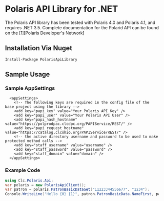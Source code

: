# Polaris API Library for .NET

The Polaris API library has been tested with Polaris 4.0 and Polaris 4.1, and requires .NET 3.5. Complete documentation for the Polarid API can be found on the [1][Polaris Developer's Network]

## Installation Via Nuget

	Install-Package PolarisApiLibrary
	
## Sample Usage

### Sample AppSettings

      <appSettings>
		<!-- The following keys are required in the config file of the base project using the library -->
		<add key="papi_key" value="Your Polaris API Key" />
		<add key="papi_user" value="Your Polaris API User" />
		<add key="papi_hash_hostname" value="https://polprodpac.clcdpc.org/PAPIService/REST/" />
		<add key="papi_request_hostname" value="https://catalog.clcohio.org/PAPIService/REST/" />
		<!-- the active directory username and password to be used to make protected method calls -->
		<add key="staff_username" value="username" />
		<add key="staff_password" value="password" />
		<add key="staff_domain" value="domain" />
	  </appSettings>
	
### Example Code

```csharp
using Clc.Polaris.Api;
var polaris = new PolarisApiClient();
var patron = polaris.PatronBasicDataGet("11223344556677", "1234");
Console.WriteLine("Hello {0} {1}", patron.PatronBasicData.NameFirst, patron.PatronBasicData.NameLast);
```

[1]: http://developer.polarislibrary.com/